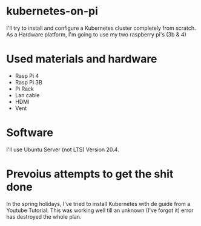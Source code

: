 # kubernetes-on-pi
I'll try to install and configure a Kubernetes cluster completely from scratch. As a Hardware platform, I'm going to use my two raspberry pi's (3b &amp; 4)

# Used materials and hardware
- Rasp Pi 4
- Rasp Pi 3B
- Pi Rack 
- Lan cable
- HDMI
- Vent

# Software
I'll use Ubuntu Server (not LTS) Version 20.4.

# Prevoius attempts to get the shit done
In the spring holidays, I've tried to install Kubernetes with de guide from a Youtube Tutorial. This was working well till an unknown (I've forgot it) error has destroyed the whole plan.
